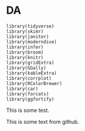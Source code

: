 # DA
```{r loadpackages, echo=FALSE, eval=TRUE, warning=FALSE, message=FALSE}
library(tidyverse)
library(skimr)
library(janitor)
library(moderndive)
library(infer)
library(broom)
library(knitr)
library(gridExtra)
library(GGally)
library(kableExtra)
library(corrplot)
library(RColorBrewer)
library(car)
library(forcats)
library(ggfortify)
```
This is some test.


This is some text from github.

